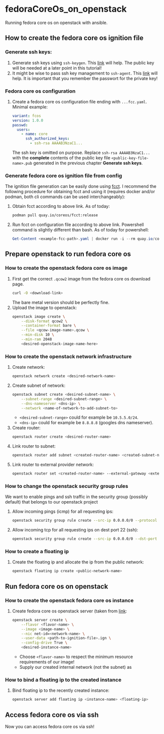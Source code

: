 # fedoraCoreOs_on_openstack
Running fedora core os on openstack with ansible.

## How to create the fedora core os ignition file
### Generate ssh keys:
1. Generate ssh keys using `ssh-keygen`. This [link](https://www.ssh.com/ssh/keygen/) will help. The public key will be needed at a later point in this tutorial!
2. It might be wise to pass ssh key management to `ssh-agent`. This [link](https://www.ssh.com/ssh/agent) will help. It is important that you remember the passwort for the private key!
### Fedora core os configuration
1. Create a fedora core os configuration file ending with `...fcc.yaml`. Minimal example:
    ```yaml
    variant: fcos
    version: 1.0.0
    passwd:
      users:
        - name: core
          ssh_authorized_keys:
            - ssh-rsa AAAAB3NzaC1...
    ```
    The ssh key is omitted on purpose. Replace `ssh-rsa AAAAB3NzaC1...` with the **complete** contents of the public key file `<public-key-file-name>.pub` generated in the previous chapter **Generate ssh keys**.

### Generate fedora core os ignition file from config
The ignition file generation can be easily done using [fcct](https://docs.fedoraproject.org/en-US/fedora-coreos/using-fcct/). I recommend the following procedure for obtaining fcct and using it (requires docker and/or podman, both cli commands can be used interchangeably):
1. Obtain fcct according to above link. As of today:
    ```bash
    podman pull quay.io/coreos/fcct:release
    ```
1. Run fcct on configuration file according to above link. Powershell command is slightly different than bash. As of today for powershell:
    ```powershell
    Get-Content <example-fcc-path>.yaml | docker run -i --rm quay.io/coreos/fcct --pretty --strict > <transpiled-config-path>.ign
    ```

## Prepare openstack to run fedora core os
### How to create the openstack fedora core os image
1. First get the correct `.qcow2` image from the fedora core os download page.
    ```bash
    curl -O <download-link>
    ```
    The bare metal version should be perfectly fine.
2. Upload the image to openstack:
    ```bash
    openstack image create \
        --disk-format qcow2 \
        --container-format bare \
        --file <qcow-image-name>.qcow \
        --min-disk 10 \
        --min-ram 2048
        <desired-openstack-image-name-here>
    ```

### How to create the openstack network infrastructure
1. Create network:
    ```bash
    openstack network create <desired-network-name>
    ```
2. Create subnet of network:
    ```bash
    openstack subnet create <desired-subnet-name> \
        --subnet-range <desired-subnet-range> \
        --dns-nameserver <dns-ip> \
        --network <name-of-network-to-add-subnet-to>
    ```
    - `<desired-subnet-range>` could for example be `10.5.5.0/24`.
    - `<dns-ip>` could for example be `8.8.8.8` (googles dns nameserver).
3. Create router:
    ```bash
    openstack router create <desired-router-name>
    ```
4. Link router to subnet:
    ```bash
    openstack router add subnet <created-router-name> <created-subnet-name>
    ```
5. Link router to external provider network:
    ```bash
    openstack router set <created-router-name> --external-gateway <external-network-name>
    ```

### How to change the openstack security group rules
We want to enable pings and ssh traffic in the security group (possibly default) that belongs to our openstack project
1. Allow incoming pings (icmp) for all requesting ips:
    ```bash
    openstack security group rule create --src-ip 0.0.0.0/0 --protocol icmp --ingress <security-group-name>
    ```
2. Allow incoming tcp for all requesting ips on dest port 22 (ssh):
    ```bash
    openstack security group rule create --src-ip 0.0.0.0/0 --dst-port 22 --protocol tcp --ingress <security-group-name>
    ```

### How to create a floating ip
1. Create the floating ip and allocate the ip from the public network:
    ```bash
    openstack floating ip create <public-network-name>
    ```

## Run fedora core os on openstack
### How to create the openstack fedora core os instance
1. Create fedora core os openstack server (taken from [link](https://remote-lab.net/fedora-coreos-openstack):
    ```bash
    openstack server create \
        --flavor <flavor-name> \
        --image <image-name> \
        --nic net-id=<network-name> \
        --user-data <path-to-ignition-file>.ign \
        --config-drive True \
        <desired-instance-name>
    ```
    - Choose `<flavor-name>` to respect the minimum resource requirements of our image!
    - Supply our created internal network (not the subnet) as <network-name>

### How to bind a floating ip to the created instance
1. Bind floating ip to the recently created instance:
    ```bash
    openstack server add floating ip <instance-name> <floating-ip>
    ```

## Access fedora core os via ssh
Now you can access fedora core os via ssh!
